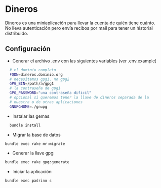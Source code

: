 Dineros
=======

Dineros es una miniaplicación para llevar la cuenta de quién tiene
cuánto.  No lleva autenticación pero envía recibos por mail para tener
un historial distribuido.


Configuración
-------------

* Generar el archivo .env con las siguientes variables (ver
  .env.example)

```bash
  # el dominio completo
  FQDN=dineros.dominio.org
  # necesitamos gpg1, no gpg2
  GPG_BIN=/path/a/gpg1
  # la contraseña de gpg1
  GPG_PASSWORD="una contraseña dificil"
  # opcional si queremos tener la llave de dineros separada de la
  # nuestra o de otras aplicaciones
  GNUPGHOME=./gnupg
```

* Instalar las gemas

```bash
  bundle install
```

* Migrar la base de datos

```bash
bundle exec rake mr:migrate
```

* Generar la llave gpg

```bash
bundle exec rake gpg:generate
```

* Iniciar la aplicación

```bash
bundle exec padrino s
```
